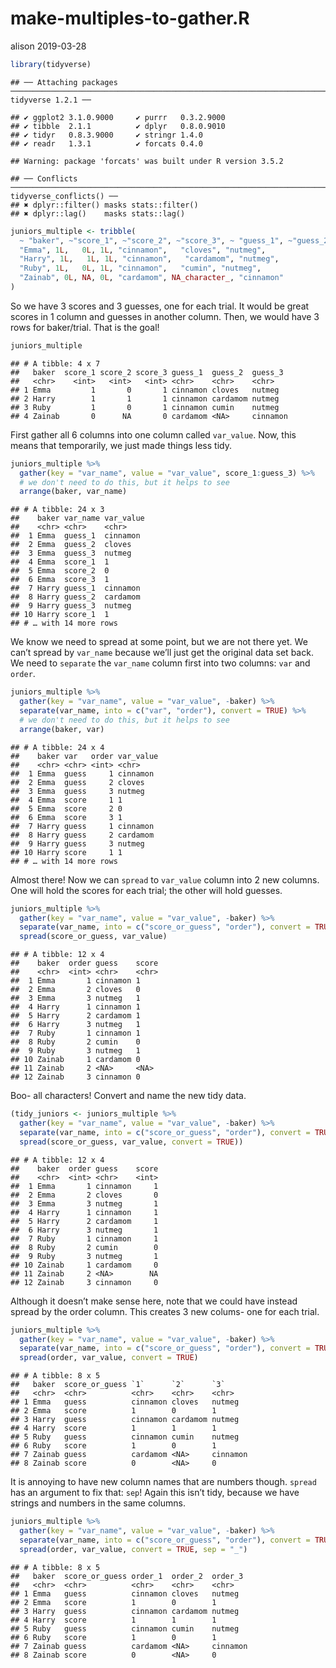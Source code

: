 make-multiples-to-gather.R
================
alison
2019-03-28

``` r
library(tidyverse)
```

    ## ── Attaching packages ─────────────────────────────────────────────────────────────────────────────────────────────── tidyverse 1.2.1 ──

    ## ✔ ggplot2 3.1.0.9000     ✔ purrr   0.3.2.9000
    ## ✔ tibble  2.1.1          ✔ dplyr   0.8.0.9010
    ## ✔ tidyr   0.8.3.9000     ✔ stringr 1.4.0     
    ## ✔ readr   1.3.1          ✔ forcats 0.4.0

    ## Warning: package 'forcats' was built under R version 3.5.2

    ## ── Conflicts ────────────────────────────────────────────────────────────────────────────────────────────────── tidyverse_conflicts() ──
    ## ✖ dplyr::filter() masks stats::filter()
    ## ✖ dplyr::lag()    masks stats::lag()

``` r
juniors_multiple <- tribble(
  ~ "baker", ~"score_1", ~"score_2", ~"score_3", ~ "guess_1", ~"guess_2", ~"guess_3",
  "Emma", 1L,   0L, 1L, "cinnamon",   "cloves", "nutmeg",
  "Harry", 1L,   1L, 1L, "cinnamon",   "cardamom", "nutmeg",
  "Ruby", 1L,   0L, 1L, "cinnamon",   "cumin", "nutmeg",
  "Zainab", 0L, NA, 0L, "cardamom", NA_character_, "cinnamon"
)
```

So we have 3 scores and 3 guesses, one for each trial. It would be great
scores in 1 column and guesses in another column. Then, we would have 3
rows for baker/trial. That is the goal\!

``` r
juniors_multiple
```

    ## # A tibble: 4 x 7
    ##   baker  score_1 score_2 score_3 guess_1  guess_2  guess_3 
    ##   <chr>    <int>   <int>   <int> <chr>    <chr>    <chr>   
    ## 1 Emma         1       0       1 cinnamon cloves   nutmeg  
    ## 2 Harry        1       1       1 cinnamon cardamom nutmeg  
    ## 3 Ruby         1       0       1 cinnamon cumin    nutmeg  
    ## 4 Zainab       0      NA       0 cardamom <NA>     cinnamon

First gather all 6 columns into one column called `var_value`. Now, this
means that temporarily, we just made things less tidy.

``` r
juniors_multiple %>% 
  gather(key = "var_name", value = "var_value", score_1:guess_3) %>% 
  # we don't need to do this, but it helps to see
  arrange(baker, var_name)
```

    ## # A tibble: 24 x 3
    ##    baker var_name var_value
    ##    <chr> <chr>    <chr>    
    ##  1 Emma  guess_1  cinnamon 
    ##  2 Emma  guess_2  cloves   
    ##  3 Emma  guess_3  nutmeg   
    ##  4 Emma  score_1  1        
    ##  5 Emma  score_2  0        
    ##  6 Emma  score_3  1        
    ##  7 Harry guess_1  cinnamon 
    ##  8 Harry guess_2  cardamom 
    ##  9 Harry guess_3  nutmeg   
    ## 10 Harry score_1  1        
    ## # … with 14 more rows

We know we need to spread at some point, but we are not there yet. We
can’t spread by `var_name` because we’ll just get the original data set
back. We need to `separate` the `var_name` column first into two
columns: `var` and `order`.

``` r
juniors_multiple %>% 
  gather(key = "var_name", value = "var_value", -baker) %>% 
  separate(var_name, into = c("var", "order"), convert = TRUE) %>% 
  # we don't need to do this, but it helps to see
  arrange(baker, var)
```

    ## # A tibble: 24 x 4
    ##    baker var   order var_value
    ##    <chr> <chr> <int> <chr>    
    ##  1 Emma  guess     1 cinnamon 
    ##  2 Emma  guess     2 cloves   
    ##  3 Emma  guess     3 nutmeg   
    ##  4 Emma  score     1 1        
    ##  5 Emma  score     2 0        
    ##  6 Emma  score     3 1        
    ##  7 Harry guess     1 cinnamon 
    ##  8 Harry guess     2 cardamom 
    ##  9 Harry guess     3 nutmeg   
    ## 10 Harry score     1 1        
    ## # … with 14 more rows

Almost there\! Now we can `spread` to `var_value` column into 2 new
columns. One will hold the scores for each trial; the other will hold
guesses.

``` r
juniors_multiple %>% 
  gather(key = "var_name", value = "var_value", -baker) %>% 
  separate(var_name, into = c("score_or_guess", "order"), convert = TRUE) %>% 
  spread(score_or_guess, var_value) 
```

    ## # A tibble: 12 x 4
    ##    baker  order guess    score
    ##    <chr>  <int> <chr>    <chr>
    ##  1 Emma       1 cinnamon 1    
    ##  2 Emma       2 cloves   0    
    ##  3 Emma       3 nutmeg   1    
    ##  4 Harry      1 cinnamon 1    
    ##  5 Harry      2 cardamom 1    
    ##  6 Harry      3 nutmeg   1    
    ##  7 Ruby       1 cinnamon 1    
    ##  8 Ruby       2 cumin    0    
    ##  9 Ruby       3 nutmeg   1    
    ## 10 Zainab     1 cardamom 0    
    ## 11 Zainab     2 <NA>     <NA> 
    ## 12 Zainab     3 cinnamon 0

Boo- all characters\! Convert and name the new tidy data.

``` r
(tidy_juniors <- juniors_multiple %>% 
  gather(key = "var_name", value = "var_value", -baker) %>% 
  separate(var_name, into = c("score_or_guess", "order"), convert = TRUE) %>% 
  spread(score_or_guess, var_value, convert = TRUE))
```

    ## # A tibble: 12 x 4
    ##    baker  order guess    score
    ##    <chr>  <int> <chr>    <int>
    ##  1 Emma       1 cinnamon     1
    ##  2 Emma       2 cloves       0
    ##  3 Emma       3 nutmeg       1
    ##  4 Harry      1 cinnamon     1
    ##  5 Harry      2 cardamom     1
    ##  6 Harry      3 nutmeg       1
    ##  7 Ruby       1 cinnamon     1
    ##  8 Ruby       2 cumin        0
    ##  9 Ruby       3 nutmeg       1
    ## 10 Zainab     1 cardamom     0
    ## 11 Zainab     2 <NA>        NA
    ## 12 Zainab     3 cinnamon     0

Although it doesn’t make sense here, note that we could have instead
spread by the order column. This creates 3 new colums- one for each
trial.

``` r
juniors_multiple %>% 
  gather(key = "var_name", value = "var_value", -baker) %>% 
  separate(var_name, into = c("score_or_guess", "order"), convert = TRUE) %>% 
  spread(order, var_value, convert = TRUE)
```

    ## # A tibble: 8 x 5
    ##   baker  score_or_guess `1`      `2`      `3`     
    ##   <chr>  <chr>          <chr>    <chr>    <chr>   
    ## 1 Emma   guess          cinnamon cloves   nutmeg  
    ## 2 Emma   score          1        0        1       
    ## 3 Harry  guess          cinnamon cardamom nutmeg  
    ## 4 Harry  score          1        1        1       
    ## 5 Ruby   guess          cinnamon cumin    nutmeg  
    ## 6 Ruby   score          1        0        1       
    ## 7 Zainab guess          cardamom <NA>     cinnamon
    ## 8 Zainab score          0        <NA>     0

It is annoying to have new column names that are numbers though.
`spread` has an argument to fix that: `sep`\! Again this isn’t tidy,
because we have strings and numbers in the same columns.

``` r
juniors_multiple %>% 
  gather(key = "var_name", value = "var_value", -baker) %>% 
  separate(var_name, into = c("score_or_guess", "order"), convert = TRUE) %>% 
  spread(order, var_value, convert = TRUE, sep = "_")
```

    ## # A tibble: 8 x 5
    ##   baker  score_or_guess order_1  order_2  order_3 
    ##   <chr>  <chr>          <chr>    <chr>    <chr>   
    ## 1 Emma   guess          cinnamon cloves   nutmeg  
    ## 2 Emma   score          1        0        1       
    ## 3 Harry  guess          cinnamon cardamom nutmeg  
    ## 4 Harry  score          1        1        1       
    ## 5 Ruby   guess          cinnamon cumin    nutmeg  
    ## 6 Ruby   score          1        0        1       
    ## 7 Zainab guess          cardamom <NA>     cinnamon
    ## 8 Zainab score          0        <NA>     0
